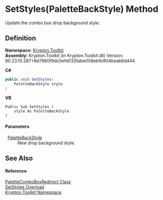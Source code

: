 # SetStyles(PaletteBackStyle) Method


Update the combo box drop background style.



## Definition
**Namespace:** <a href="79d2eac2-21f4-54ff-7552-b20c33c30600.md">Krypton.Toolkit</a>  
**Assembly:** Krypton.Toolkit (in Krypton.Toolkit.dll) Version: 80.23.10.287+8d7660f9dc5efd033fabe008ebfb904beab6d444

**C#**
``` C#
public void SetStyles(
	PaletteBackStyle style
)
```
**VB**
``` VB
Public Sub SetStyles ( 
	style As PaletteBackStyle
)
```



#### Parameters
<dl><dt>  <a href="c97e1038-2648-15dd-eb6c-99b5855419c6.md">PaletteBackStyle</a></dt><dd>New drop background style.</dd></dl>

## See Also


#### Reference
<a href="2b9ce149-6ca5-dccc-bf24-c10c74f98e68.md">PaletteComboBoxRedirect Class</a>  
<a href="58a7d022-dd1d-6e2b-fddd-d4906ab03f60.md">SetStyles Overload</a>  
<a href="79d2eac2-21f4-54ff-7552-b20c33c30600.md">Krypton.Toolkit Namespace</a>  
